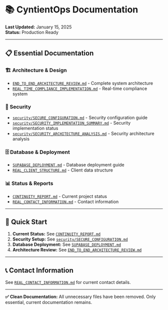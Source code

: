 # 📚 CyntientOps Documentation

**Last Updated:** January 15, 2025  
**Status:** Production Ready

---

## 📋 **Essential Documentation**

### **🏗️ Architecture & Design**
- [`END_TO_END_ARCHITECTURE_REVIEW.md`](./END_TO_END_ARCHITECTURE_REVIEW.md) - Complete system architecture
- [`REAL_TIME_COMPLIANCE_IMPLEMENTATION.md`](./REAL_TIME_COMPLIANCE_IMPLEMENTATION.md) - Real-time compliance system

### **🔐 Security**
- [`security/SECURE_CONFIGURATION.md`](./security/SECURE_CONFIGURATION.md) - Security configuration guide
- [`security/SECURITY_IMPLEMENTATION_SUMMARY.md`](./security/SECURITY_IMPLEMENTATION_SUMMARY.md) - Security implementation status
- [`security/SECURITY_ARCHITECTURE_ANALYSIS.md`](./security/SECURITY_ARCHITECTURE_ANALYSIS.md) - Security architecture analysis

### **🗄️ Database & Deployment**
- [`SUPABASE_DEPLOYMENT.md`](./SUPABASE_DEPLOYMENT.md) - Database deployment guide
- [`REAL_CLIENT_STRUCTURE.md`](./REAL_CLIENT_STRUCTURE.md) - Client data structure

### **📊 Status & Reports**
- [`CONTINUITY_REPORT.md`](./CONTINUITY_REPORT.md) - Current project status
- [`REAL_CONTACT_INFORMATION.md`](./REAL_CONTACT_INFORMATION.md) - Contact information

---

## 🚀 **Quick Start**

1. **Current Status:** See [`CONTINUITY_REPORT.md`](./CONTINUITY_REPORT.md)
2. **Security Setup:** See [`security/SECURE_CONFIGURATION.md`](./security/SECURE_CONFIGURATION.md)
3. **Database Deployment:** See [`SUPABASE_DEPLOYMENT.md`](./SUPABASE_DEPLOYMENT.md)
4. **Architecture Review:** See [`END_TO_END_ARCHITECTURE_REVIEW.md`](./END_TO_END_ARCHITECTURE_REVIEW.md)

---

## 📞 **Contact Information**

See [`REAL_CONTACT_INFORMATION.md`](./REAL_CONTACT_INFORMATION.md) for current contact details.

---

**✅ Clean Documentation:** All unnecessary files have been removed. Only essential, current documentation remains.